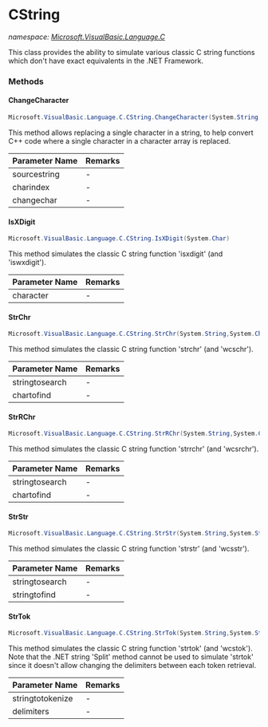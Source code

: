 ﻿# CString
_namespace: <a href="#" onClick="load('/docs/Microsoft.VisualBasic.Language.C/index.md')">Microsoft.VisualBasic.Language.C</a>_

This class provides the ability to simulate various classic C string functions
which don't have exact equivalents in the .NET Framework.



### Methods

#### ChangeCharacter
```csharp
Microsoft.VisualBasic.Language.C.CString.ChangeCharacter(System.String,System.Int32,System.Char)
```
This method allows replacing a single character in a string, to help convert
 C++ code where a single character in a character array is replaced.

|Parameter Name|Remarks|
|--------------|-------|
|sourcestring|-|
|charindex|-|
|changechar|-|


#### IsXDigit
```csharp
Microsoft.VisualBasic.Language.C.CString.IsXDigit(System.Char)
```
This method simulates the classic C string function 'isxdigit' (and 'iswxdigit').

|Parameter Name|Remarks|
|--------------|-------|
|character|-|


#### StrChr
```csharp
Microsoft.VisualBasic.Language.C.CString.StrChr(System.String,System.Char)
```
This method simulates the classic C string function 'strchr' (and 'wcschr').

|Parameter Name|Remarks|
|--------------|-------|
|stringtosearch|-|
|chartofind|-|


#### StrRChr
```csharp
Microsoft.VisualBasic.Language.C.CString.StrRChr(System.String,System.Char)
```
This method simulates the classic C string function 'strrchr' (and 'wcsrchr').

|Parameter Name|Remarks|
|--------------|-------|
|stringtosearch|-|
|chartofind|-|


#### StrStr
```csharp
Microsoft.VisualBasic.Language.C.CString.StrStr(System.String,System.String)
```
This method simulates the classic C string function 'strstr' (and 'wcsstr').

|Parameter Name|Remarks|
|--------------|-------|
|stringtosearch|-|
|stringtofind|-|


#### StrTok
```csharp
Microsoft.VisualBasic.Language.C.CString.StrTok(System.String,System.String)
```
This method simulates the classic C string function 'strtok' (and 'wcstok').
 Note that the .NET string 'Split' method cannot be used to simulate 'strtok' since
 it doesn't allow changing the delimiters between each token retrieval.

|Parameter Name|Remarks|
|--------------|-------|
|stringtotokenize|-|
|delimiters|-|



